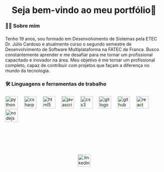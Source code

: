 <h1 align="center">Seja bem-vindo ao meu portfólio👋</h1>

###

<h3 align="left">👩‍💻  Sobre mim</h3>

###

<p align="left">Tenho 19 anos, sou formado em Desenvolvimento de Sistemas pela ETEC Dr. Júlio Cardoso e atualmente curso o segundo semestre de Desenvolvimento de Software Multiplataforma na FATEC de Franca. Busco constantemente aprender e me desafiar para me tornar um profissional capacitado e inovador na área. Meu objetivo é me tornar um profissional completo, capaz de contribuir com projetos que façam a diferença no mundo da tecnologia.</p>

###

<h3 align="left">🛠 Linguagens e ferramentas de trabalho</h3>

###

<div align="left">
  <img src="https://cdn.jsdelivr.net/gh/devicons/devicon/icons/python/python-original.svg" height="40" alt="python logo"  />
  <img width="12" />
  <img src="https://cdn.jsdelivr.net/gh/devicons/devicon/icons/csharp/csharp-original.svg" height="40" alt="csharp logo"  />
  <img width="12" />
  <img src="https://cdn.jsdelivr.net/gh/devicons/devicon/icons/html5/html5-original.svg" height="40" alt="html5 logo"  />
  <img width="12" />
  <img src="https://cdn.jsdelivr.net/gh/devicons/devicon/icons/javascript/javascript-original.svg" height="40" alt="javascript logo"  />
  <img width="12" />
  <img src="https://cdn.jsdelivr.net/gh/devicons/devicon/icons/css3/css3-original.svg" height="40" alt="css3 logo"  />
  <img width="12" />
  <img src="https://cdn.jsdelivr.net/gh/devicons/devicon/icons/git/git-original.svg" height="40" alt="git logo"  />
  <img width="12" />
  <img src="https://cdn.jsdelivr.net/gh/devicons/devicon/icons/github/github-original.svg" height="40" alt="github logo"  />
  <img width="12" />
  <img src="https://cdn.jsdelivr.net/gh/devicons/devicon/icons/react/react-original.svg" height="40" alt="react logo"  />
  <img width="12" />
  <img src="https://cdn.jsdelivr.net/gh/devicons/devicon/icons/nodejs/nodejs-original.svg" height="40" alt="nodejs logo"  />
</div>

###

<br clear="both">

<h3 align="left"></h3>

###

<br clear="both">

<div align="center">
</div>

###

<div align="center">
  <a href="https://www.linkedin.com/in/miguel-luperi-victoriano-soares-a623802a9/" target="_blank">
    <img src="https://img.shields.io/static/v1?message=LinkedIn&logo=linkedin&label=&color=0077B5&logoColor=white&labelColor=&style=for-the-badge" height="40" alt="linkedin logo"  />
  </a>
</div>

###
